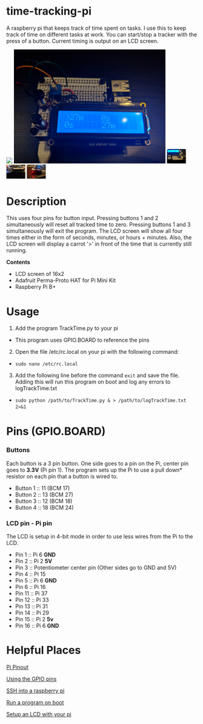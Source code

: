 # time-tracking-pi

A raspberry pi that keeps track of time spent on tasks. 
I use this to keep track of time on different tasks at work. You can start/stop a tracker with the press of a button. Current timing is output on an LCD screen. 

<img src="https://raw.githubusercontent.com/anthonyfennell/time-tracking-pi/master/topSeconds.jpg" width="400">
<img src="https://raw.githubusercontent.com/anthonyfennell/time-tracking-pi/master/topMinutes.jpg" width="400">
<img src="https://raw.githubusercontent.com/anthonyfennell/time-tracking-pi/master/topBackwards.jpg" width="50">
<img src="https://raw.githubusercontent.com/anthonyfennell/time-tracking-pi/master/topSide.jpg" width="50">
<img src="https://raw.githubusercontent.com/anthonyfennell/time-tracking-pi/master/leftSide.jpg" width="50">


# Description
This uses four pins for button input. Pressing buttons 1 and 2 simultaneously will reset all tracked time to zero. Pressing buttons 1 and 3 simultaneously will exit the program. The LCD screen will show all four times either in the form of seconds, minutes, or hours + minutes. Also, the LCD screen will display a carrot '>' in front of the time that is currently still running.

**Contents**
* LCD screen of 16x2
* Adafruit Perma-Proto HAT for Pi Mini Kit 
* Raspberry Pi B+

# Usage
1. Add the program TrackTime.py to your pi
  * This program uses GPIO.BOARD to reference the pins
2. Open the file /etc/rc.local on your pi with the following command:
  * `sudo nano /etc/rc.local`
3. Add the following line before the command `exit` and save the file. Adding this will run this program on boot and log any errors to logTrackTime.txt
  * `sudo python /path/to/TrackTime.py & > /path/to/logTrackTime.txt 2>&1`
  
# Pins (GPIO.BOARD)
### Buttons
Each button is a 3 pin button. One side goes to a pin on the Pi, center pin goes to **3.3V** (Pi pin 1).
The program sets up the Pi to use a pull down* resistor on each pin that a button is wired to.
- Button 1 :: 11 (BCM 17)
- Button 2 :: 13 (BCM 27)
- Button 3 :: 12 (BCM 18)
- Button 4 :: 18 (BCM 24)
### LCD pin - Pi pin
The LCD is setup in 4-bit mode in order to use less wires from the Pi to the LCD.
- Pin 1 :: Pi 6 **GND**
- Pin 2 :: Pi 2 **5V**
- Pin 3 :: Potentiometer center pin (Other sides go to GND and 5V)
- Pin 4 :: Pi 15
- Pin 5 :: Pi 6 **GND**
- Pin 6 :: Pi 16
- Pin 11 :: Pi 37
- Pin 12 :: Pi 33
- Pin 13 :: Pi 31
- Pin 14 :: Pi 29
- Pin 15 :: Pi 2 **5v**
- Pin 16 :: Pi 6 **GND**





# Helpful Places
[Pi Pinout](https://pinout.xyz/)

[Using the GPIO pins](https://learn.sparkfun.com/tutorials/raspberry-gpio/python-rpigpio-api)

[SSH into a raspberry pi](https://www.raspberrypi.org/documentation/remote-access/ssh/unix.md)

[Run a program on boot](https://www.raspberrypi.org/documentation/linux/usage/rc-local.md)

[Setup an LCD with your pi](http://www.circuitbasics.com/raspberry-pi-lcd-set-up-and-programming-in-python/)

